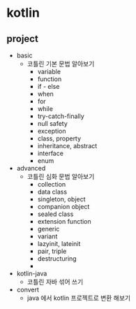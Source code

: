 # kotlin

## project
- basic
  - 코틀린 기본 문법 알아보기
    - variable
    - function
    - if - else
    - when
    - for
    - while
    - try-catch-finally
    - null safety
    - exception
    - class, property
    - inheritance, abstract
    - interface
    - enum
- advanced
  - 코틀린 심화 문법 알아보기
    - collection
    - data class
    - singleton, object
    - companion object
    - sealed class
    - extension function
    - generic
    - variant
    - lazyinit, lateinit
    - pair, triple
    - destructuring
    - 
- kotlin-java
  - 코틀린 자바 섞어 쓰기
- convert
  - java 에서 kotlin 프로젝트로 변환 해보기
